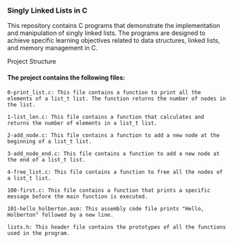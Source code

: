 ### Singly Linked Lists in C

This repository contains C programs that demonstrate the implementation and manipulation of singly linked lists. The programs are designed
 to achieve specific learning objectives related to data structures, linked lists, and memory management in C.

Project Structure

#### The project contains the following files:

    0-print_list.c: This file contains a function to print all the elements of a list_t list. The function returns the number of nodes in the list.

    1-list_len.c: This file contains a function that calculates and returns the number of elements in a list_t list.

    2-add_node.c: This file contains a function to add a new node at the beginning of a list_t list.

    3-add_node_end.c: This file contains a function to add a new node at the end of a list_t list.

    4-free_list.c: This file contains a function to free all the nodes of a list_t list.

    100-first.c: This file contains a function that prints a specific message before the main function is executed.

    101-hello_holberton.asm: This assembly code file prints "Hello, Holberton" followed by a new line.

    lists.h: This header file contains the prototypes of all the functions used in the program.
